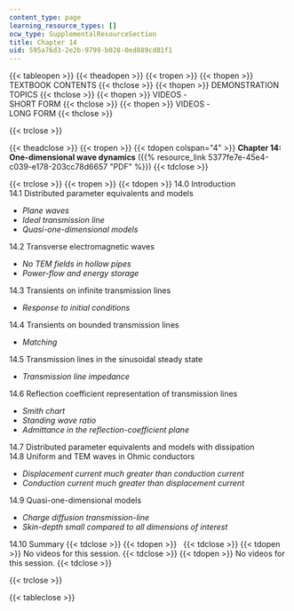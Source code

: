 ```yaml
---
content_type: page
learning_resource_types: []
ocw_type: SupplementalResourceSection
title: Chapter 14
uid: 595a76d3-2e2b-9799-b028-0ed889cd01f1
---
```


{{< tableopen >}}
{{< theadopen >}}
{{< tropen >}}
{{< thopen >}}
TEXTBOOK CONTENTS
{{< thclose >}}
{{< thopen >}}
DEMONSTRATION TOPICS
{{< thclose >}}
{{< thopen >}}
VIDEOS -  
SHORT FORM
{{< thclose >}}
{{< thopen >}}
VIDEOS -  
LONG FORM
{{< thclose >}}

{{< trclose >}}

{{< theadclose >}}
{{< tropen >}}
{{< tdopen colspan="4" >}}
**Chapter 14: One-dimensional wave dynamics** ({{% resource_link 5377fe7e-45e4-c039-e178-203cc78d6657 "PDF" %}})
{{< tdclose >}}

{{< trclose >}}
{{< tropen >}}
{{< tdopen >}}
14.0 Introduction  
14.1 Distributed parameter equivalents and models

*   _Plane waves_
*   _Ideal transmission line_
*   _Quasi-one-dimensional models_

14.2 Transverse electromagnetic waves

*   _No TEM fields in hollow pipes_
*   _Power-flow and energy storage_

14.3 Transients on infinite transmission lines

*   _Response to initial conditions_

14.4 Transients on bounded transmission lines

*   _Matching_

14.5 Transmission lines in the sinusoidal steady state

*   _Transmission line impedance_

14.6 Reflection coefficient representation of transmission lines

*   _Smith chart_
*   _Standing wave ratio_
*   _Admittance in the reflection-coefficient plane_

14.7 Distributed parameter equivalents and models with dissipation  
14.8 Uniform and TEM waves in Ohmic conductors

*   _Displacement current much greater than conduction current_
*   _Conduction current much greater than displacement current_

14.9 Quasi-one-dimensional models

*   _Charge diffusion transmission-line_
*   _Skin-depth small compared to all dimensions of interest_

14.10 Summary
{{< tdclose >}}
{{< tdopen >}}
 
{{< tdclose >}}
{{< tdopen >}}
No videos for this session.
{{< tdclose >}}
{{< tdopen >}}
No videos for this session.
{{< tdclose >}}

{{< trclose >}}

{{< tableclose >}}